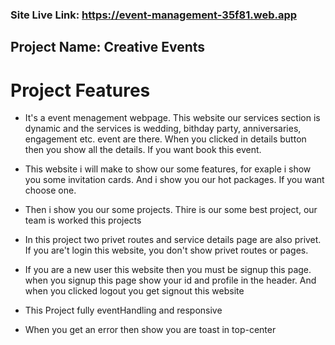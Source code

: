 ### Site Live Link: https://event-management-35f81.web.app

## Project Name: Creative Events

# Project Features

- It's a event menagement webpage. This website our services section is dynamic and the services is wedding, bithday party, anniversaries, engagement etc. event are there. When you clicked in details button then you show all the details. If you want book this event.

- This website i will make to show our some features, for exaple i show you some invitation cards. And i show you our hot packages. If you want choose one.

- Then i show you our some projects. Thire is our some best project, our team is worked this projects

- In this project two privet routes and service details page are also privet. If you are't login this website, you don't show privet routes or pages.

- If you are a new user this website then you must be signup this page. when you signup this page show your id and profile in the header. And when you clicked logout you get signout this website

- This Project fully eventHandling and responsive

- When you get an error then show you are toast in top-center